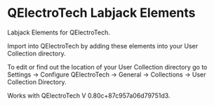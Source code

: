 # QElectroTech Labjack Elements
 Labjack Elements for QElectroTech.

Import into QElectroTech by adding these elements into your User Collection directory.

To edit or find out the location of your User Collection directory go to Settings -> Configure QElectroTech -> General -> Collections -> User Collection Directory.

Works with QElectroTech V 0.80c+87c957a06d79751d3.
